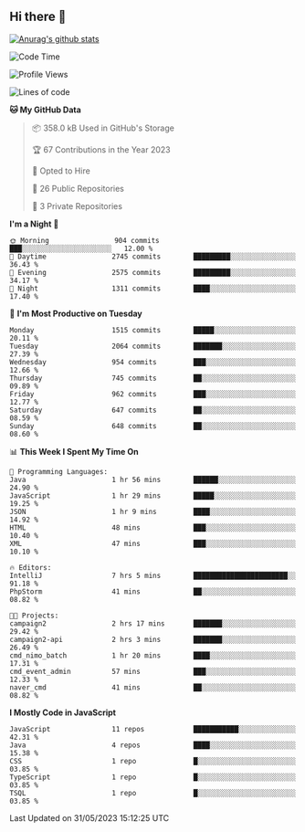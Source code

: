## Hi there 👋

[![Anurag's github stats](https://github-readme-stats.vercel.app/api?username=Songwonseok)](https://github.com/anuraghazra/github-readme-stats)



<!--START_SECTION:waka-->
![Code Time](http://img.shields.io/badge/Code%20Time-2%2C265%20hrs%203%20mins-blue)

![Profile Views](http://img.shields.io/badge/Profile%20Views-0-blue)

![Lines of code](https://img.shields.io/badge/From%20Hello%20World%20I%27ve%20Written-35.0%20million%20lines%20of%20code-blue)

**🐱 My GitHub Data** 

> 📦 358.0 kB Used in GitHub's Storage 
 > 
> 🏆 67 Contributions in the Year 2023
 > 
> 💼 Opted to Hire
 > 
> 📜 26 Public Repositories 
 > 
> 🔑 3 Private Repositories 
 > 
**I'm a Night 🦉** 

```text
🌞 Morning                904 commits         ███░░░░░░░░░░░░░░░░░░░░░░   12.00 % 
🌆 Daytime                2745 commits        █████████░░░░░░░░░░░░░░░░   36.43 % 
🌃 Evening                2575 commits        █████████░░░░░░░░░░░░░░░░   34.17 % 
🌙 Night                  1311 commits        ████░░░░░░░░░░░░░░░░░░░░░   17.40 % 
```
📅 **I'm Most Productive on Tuesday** 

```text
Monday                   1515 commits        █████░░░░░░░░░░░░░░░░░░░░   20.11 % 
Tuesday                  2064 commits        ███████░░░░░░░░░░░░░░░░░░   27.39 % 
Wednesday                954 commits         ███░░░░░░░░░░░░░░░░░░░░░░   12.66 % 
Thursday                 745 commits         ██░░░░░░░░░░░░░░░░░░░░░░░   09.89 % 
Friday                   962 commits         ███░░░░░░░░░░░░░░░░░░░░░░   12.77 % 
Saturday                 647 commits         ██░░░░░░░░░░░░░░░░░░░░░░░   08.59 % 
Sunday                   648 commits         ██░░░░░░░░░░░░░░░░░░░░░░░   08.60 % 
```


📊 **This Week I Spent My Time On** 

```text
💬 Programming Languages: 
Java                     1 hr 56 mins        ██████░░░░░░░░░░░░░░░░░░░   24.90 % 
JavaScript               1 hr 29 mins        █████░░░░░░░░░░░░░░░░░░░░   19.25 % 
JSON                     1 hr 9 mins         ████░░░░░░░░░░░░░░░░░░░░░   14.92 % 
HTML                     48 mins             ███░░░░░░░░░░░░░░░░░░░░░░   10.40 % 
XML                      47 mins             ███░░░░░░░░░░░░░░░░░░░░░░   10.10 % 

🔥 Editors: 
IntelliJ                 7 hrs 5 mins        ███████████████████████░░   91.18 % 
PhpStorm                 41 mins             ██░░░░░░░░░░░░░░░░░░░░░░░   08.82 % 

🐱‍💻 Projects: 
campaign2                2 hrs 17 mins       ███████░░░░░░░░░░░░░░░░░░   29.42 % 
campaign2-api            2 hrs 3 mins        ███████░░░░░░░░░░░░░░░░░░   26.49 % 
cmd_nimo_batch           1 hr 20 mins        ████░░░░░░░░░░░░░░░░░░░░░   17.31 % 
cmd_event_admin          57 mins             ███░░░░░░░░░░░░░░░░░░░░░░   12.33 % 
naver_cmd                41 mins             ██░░░░░░░░░░░░░░░░░░░░░░░   08.82 % 
```

**I Mostly Code in JavaScript** 

```text
JavaScript               11 repos            ███████████░░░░░░░░░░░░░░   42.31 % 
Java                     4 repos             ████░░░░░░░░░░░░░░░░░░░░░   15.38 % 
CSS                      1 repo              █░░░░░░░░░░░░░░░░░░░░░░░░   03.85 % 
TypeScript               1 repo              █░░░░░░░░░░░░░░░░░░░░░░░░   03.85 % 
TSQL                     1 repo              █░░░░░░░░░░░░░░░░░░░░░░░░   03.85 % 
```




 Last Updated on 31/05/2023 15:12:25 UTC
<!--END_SECTION:waka-->
